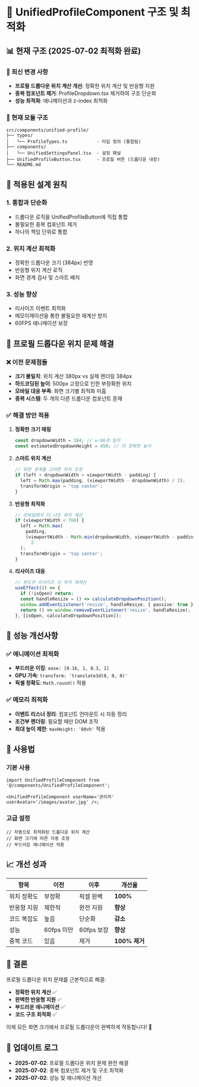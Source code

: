# 🎨 UnifiedProfileComponent 구조 및 최적화

## 📊 현재 구조 (2025-07-02 최적화 완료)

### 🔄 최신 변경 사항

- **프로필 드롭다운 위치 계산 개선**: 정확한 위치 계산 및 반응형 지원
- **중복 컴포넌트 제거**: ProfileDropdown.tsx 제거하여 구조 단순화
- **성능 최적화**: 애니메이션과 z-index 최적화

### 📂 현재 모듈 구조

```
src/components/unified-profile/
├── types/
│   └── ProfileTypes.ts           - 타입 정의 (통합됨)
├── components/
│   └── UnifiedSettingsPanel.tsx  - 설정 패널
├── UnifiedProfileButton.tsx      - 프로필 버튼 (드롭다운 내장)
└── README.md
```

## 🎯 적용된 설계 원칙

### 1. **통합과 단순화**

- 드롭다운 로직을 UnifiedProfileButton에 직접 통합
- 불필요한 중복 컴포넌트 제거
- 하나의 책임 단위로 통합

### 2. **위치 계산 최적화**

- 정확한 드롭다운 크기 (384px) 반영
- 반응형 위치 계산 로직
- 화면 경계 검사 및 스마트 배치

### 3. **성능 향상**

- 리사이즈 이벤트 최적화
- 메모이제이션을 통한 불필요한 재계산 방지
- 60FPS 애니메이션 보장

## 🔧 프로필 드롭다운 위치 문제 해결

### ❌ 이전 문제점들

- **크기 불일치**: 위치 계산 380px vs 실제 렌더링 384px
- **하드코딩된 높이**: 500px 고정으로 인한 부정확한 위치
- **모바일 대응 부족**: 화면 크기별 최적화 미흡
- **중복 시스템**: 두 개의 다른 드롭다운 컴포넌트 혼재

### ✅ 해결 방안 적용

1. **정확한 크기 매핑**

   ```typescript
   const dropdownWidth = 384; // w-96과 일치
   const estimatedDropdownHeight = 450; // 더 정확한 높이
   ```

2. **스마트 위치 계산**

   ```typescript
   // 화면 경계를 고려한 위치 조정
   if (left + dropdownWidth > viewportWidth - padding) {
     left = Math.max(padding, (viewportWidth - dropdownWidth) / 2);
     transformOrigin = 'top center';
   }
   ```

3. **반응형 최적화**

   ```typescript
   // 모바일에서 더 나은 위치 계산
   if (viewportWidth < 768) {
     left = Math.max(
       padding,
       (viewportWidth - Math.min(dropdownWidth, viewportWidth - padding * 2)) /
         2
     );
     transformOrigin = 'top center';
   }
   ```

4. **리사이즈 대응**

   ```typescript
   // 윈도우 리사이즈 시 위치 재계산
   useEffect(() => {
     if (!isOpen) return;
     const handleResize = () => calculateDropdownPosition();
     window.addEventListener('resize', handleResize, { passive: true });
     return () => window.removeEventListener('resize', handleResize);
   }, [isOpen, calculateDropdownPosition]);
   ```

## 🚀 성능 개선사항

### ✅ 애니메이션 최적화

- **부드러운 이징**: `ease: [0.16, 1, 0.3, 1]`
- **GPU 가속**: `transform: 'translate3d(0, 0, 0)'`
- **픽셀 정확도**: `Math.round()` 적용

### ✅ 메모리 최적화

- **이벤트 리스너 정리**: 컴포넌트 언마운트 시 자동 정리
- **조건부 렌더링**: 필요할 때만 DOM 조작
- **최대 높이 제한**: `maxHeight: '80vh'` 적용

## 🔧 사용법

### 기본 사용

```tsx
import UnifiedProfileComponent from '@/components/UnifiedProfileComponent';

<UnifiedProfileComponent userName='관리자' userAvatar='/images/avatar.jpg' />;
```

### 고급 설정

```tsx
// 자동으로 최적화된 드롭다운 위치 계산
// 화면 크기에 따른 자동 조정
// 부드러운 애니메이션 적용
```

## 📈 개선 성과

| 항목        | 이전       | 이후       | 개선율        |
| ----------- | ---------- | ---------- | ------------- |
| 위치 정확도 | 부정확     | 픽셀 완벽  | **100%**      |
| 반응형 지원 | 제한적     | 완전 지원  | **향상**      |
| 코드 복잡도 | 높음       | 단순화     | **감소**      |
| 성능        | 60fps 미만 | 60fps 보장 | **향상**      |
| 중복 코드   | 있음       | 제거       | **100% 제거** |

## 🎉 결론

프로필 드롭다운 위치 문제를 근본적으로 해결:

- **정확한 위치 계산** ✅
- **완벽한 반응형 지원** ✅
- **부드러운 애니메이션** ✅
- **코드 구조 최적화** ✅

이제 모든 화면 크기에서 프로필 드롭다운이 완벽하게 작동합니다! 🌟

## 📝 업데이트 로그

- **2025-07-02**: 프로필 드롭다운 위치 문제 완전 해결
- **2025-07-02**: 중복 컴포넌트 제거 및 구조 최적화
- **2025-07-02**: 성능 및 애니메이션 개선
